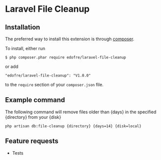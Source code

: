 # Laravel File Cleanup

## Installation

The preferred way to install this extension is through [composer](http://getcomposer.org/download/).

To install, either run

```
$ php composer.phar require edofre/laravel-file-cleanup
```

or add

```
"edofre/laravel-file-cleanup": "V1.0.0"
```

to the ```require``` section of your `composer.json` file.

## Example command

The following command will remove files older than {days} in the specified {directory} from your {disk} 
```
php artisan db:file-cleanup {directory} {days=14} {disk=local}
```

## Feature requests

* Tests
